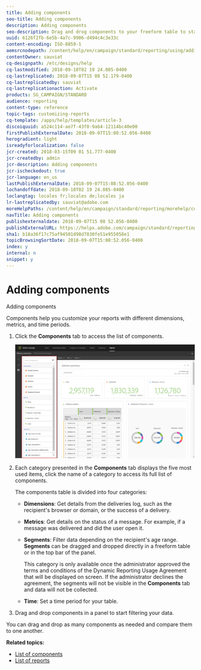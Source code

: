 ```yaml
---
title: Adding components
seo-title: Adding components
description: Adding components
seo-description: Drag and drog components to your freeform table to start filtering your data and building your report.
uuid: 6126f2fb-6e5b-4a7c-9906-d494c4c3e33c
content-encoding: ISO-8859-1
aemsrcnodepath: /content/help/en/campaign/standard/reporting/using/adding-components
contentOwner: sauviat
cq-designpath: /etc/designs/help
cq-lastmodified: 2018-09-10T02 19 24.085-0400
cq-lastreplicated: 2018-09-07T15 08 52.179-0400
cq-lastreplicatedby: sauviat
cq-lastreplicationaction: Activate
products: SG_CAMPAIGN/STANDARD
audience: reporting
content-type: reference
topic-tags: customizing-reports
cq-template: /apps/help/templates/article-3
discoiquuid: a524c114-ae7f-43f0-9a64-12114bc40e00
firstPublishExternalDate: 2018-09-07T15:08:52.056-0400
herogradient: light
isreadyforlocalization: false
jcr-created: 2018-03-15T09 01 51.777-0400
jcr-createdby: admin
jcr-description: Adding components
jcr-ischeckedout: true
jcr-language: en_us
lastPublishExternalDate: 2018-09-07T15:08:52.056-0400
lochandoffdate: 2018-09-10T02 19 24.085-0400
loclangtag: locales fr;locales de;locales ja
lr-lastreplicatedby: sauviat@adobe.com
moreHelpPaths: /content/help/en/campaign/standard/reporting/morehelp/customizing-reports;/content/help/en/campaign/standard/reporting/morehelp/customizing-reports
navTitle: Adding components
publishexternaldate: 2018-09-07T15 08 52.056-0400
publishExternalURL: https://helpx.adobe.com/campaign/standard/reporting/using/adding-components.html
sha1: b18a36f17c75af94501d98d7830fe51e955058e1
topicBrowsingSortDate: 2018-09-07T15:08:52.056-0400
index: y
internal: n
snippet: y
---
```


# Adding components

Adding components

Components help you customize your reports with different dimensions, metrics, and time periods.

1. Click the **Components** tab to access the list of components.

   ![](assets/dynamic_report_components.png)

1. Each category presented in the **Components** tab displays the five most used items, click the name of a category to access its full list of components.

   The components table is divided into four categories:

    * **Dimensions**: Get details from the deliveries log, such as the recipient's browser or domain, or the success of a delivery.
    * **Metrics**: Get details on the status of a message. For example, if a message was delivered and did the user open it. 
    * **Segments**: Filter data depending on the recipient's age range. **Segments** can be dragged and dropped directly in a freeform table or in the top bar of the panel.

      This category is only available once the administrator approved the terms and conditions of the Dynamic Reporting Usage Agreement that will be displayed on screen. If the administrator declines the agreement, the segments will not be visible in the **Components** tab and data will not be collected.
    
    * **Time**: Set a time period for your table.

1. Drag and drop components in a panel to start filtering your data.

You can drag and drop as many components as needed and compare them to one another.

**Related topics:**

* [List of components](../../reporting/using/list-of-components-.md)
* [List of reports](../../reporting/using/defining-the-report-period.md)

